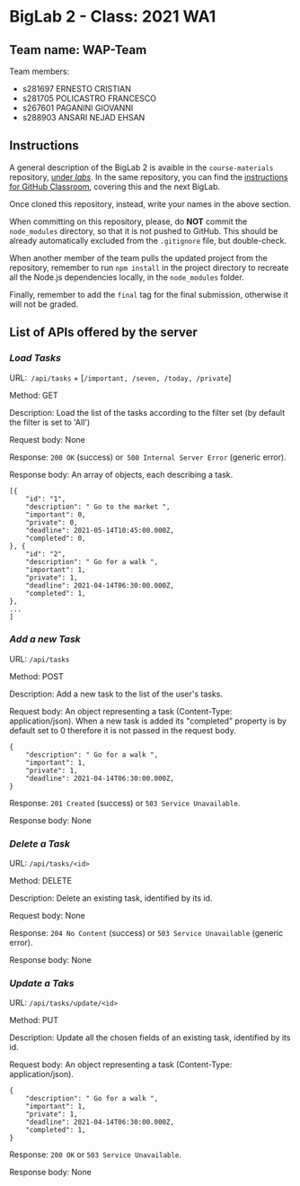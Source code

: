 # BigLab 2 - Class: 2021 WA1

## Team name: WAP-Team

Team members:
* s281697 ERNESTO CRISTIAN
* s281705 POLICASTRO FRANCESCO
* s267601 PAGANINI GIOVANNI
* s288903 ANSARI NEJAD EHSAN

## Instructions

A general description of the BigLab 2 is avaible in the `course-materials` repository, [under _labs_](https://github.com/polito-WA1-AW1-2021/course-materials/tree/main/labs/BigLab2/BigLab2.pdf). In the same repository, you can find the [instructions for GitHub Classroom](https://github.com/polito-WA1-AW1-2021/course-materials/tree/main/labs/GH-Classroom-BigLab-Instructions.pdf), covering this and the next BigLab.

Once cloned this repository, instead, write your names in the above section.

When committing on this repository, please, do **NOT** commit the `node_modules` directory, so that it is not pushed to GitHub.
This should be already automatically excluded from the `.gitignore` file, but double-check.

When another member of the team pulls the updated project from the repository, remember to run `npm install` in the project directory to recreate all the Node.js dependencies locally, in the `node_modules` folder.

Finally, remember to add the `final` tag for the final submission, otherwise it will not be graded.

## List of APIs offered by the server


### **_Load Tasks_**
URL:` /api/tasks` + [`/important, /seven, /today, /private`]

Method: GET

Description: Load the list of the tasks according to the filter set (by default the filter is set to 'All')

Request body: None

Response: `200 OK` (success) or` 500 Internal Server Error` (generic error).

Response body: An array of objects, each describing a task.
```
[{
    "id": "1",
    "description": " Go to the market ",
    "important": 0,
    "private": 0,
    "deadline": 2021-05-14T10:45:00.000Z,
    "completed": 0,
}, {
    "id": "2",
    "description": " Go for a walk ",
    "important": 1,
    "private": 1,
    "deadline": 2021-04-14T06:30:00.000Z,
    "completed": 1,
},
...
]
```

### **_Add a new Task_**
URL: `/api/tasks`

Method: POST

Description: Add a new task to the list of the user's tasks.

Request body: An object representing a task (Content-Type: application/json).
When a new task is added its "completed" property is by default set to 0 therefore it is not passed in the request body.

```
{
    "description": " Go for a walk ",
    "important": 1,
    "private": 1,
    "deadline": 2021-04-14T06:30:00.000Z,
}
```

Response: `201 Created` (success) or `503 Service Unavailable`. 

Response body: None

### **_Delete a Task_**
URL: `/api/tasks/<id>`

Method: DELETE

Description: Delete an existing task, identified by its id.

Request body: None

Response: `204 No Content` (success) or `503 Service Unavailable` (generic error).

Response body: None

### **_Update a Taks_**
URL: `/api/tasks/update/<id>`

Method: PUT

Description: Update all the chosen fields of an existing task, identified by its id.

Request body: An object representing a task (Content-Type: application/json).

```
{
    "description": " Go for a walk ",
    "important": 1,
    "private": 1,
    "deadline": 2021-04-14T06:30:00.000Z,
    "completed": 1,
}
```

Response: `200 OK` or `503 Service Unavailable`. 

Response body: None
